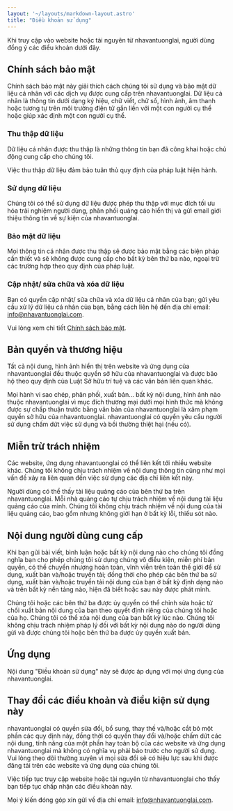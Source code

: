 ```yaml
---
layout: '~/layouts/markdown-layout.astro'
title: "Điều khoản sử dụng"
---
```


Khi truy cập vào website hoặc tài nguyên từ nhavantuonglai, người dùng đồng ý các điều khoản dưới đây.

## Chính sách bảo mật

Chính sách bảo mật này giải thích cách chúng tôi sử dụng và bảo mật dữ liệu cá nhân với các dịch vụ được cung cấp trên nhavantuonglai. Dữ liệu cá nhân là thông tin dưới dạng ký hiệu, chữ viết, chữ số, hình ảnh, âm thanh hoặc tương tự trên môi trường điện tử gắn liền với một con người cụ thể hoặc giúp xác định một con người cụ thể.

### Thu thập dữ liệu

Dữ liệu cá nhân được thu thập là những thông tin bạn đã công khai hoặc chủ động cung cấp cho chúng tôi.

Việc thu thập dữ liệu đảm bảo tuân thủ quy định của pháp luật hiện hành.

### Sử dụng dữ liệu

Chúng tôi có thể sử dụng dữ liệu được phép thu thập với mục đích tối ưu hóa trải nghiệm người dùng, phân phối quảng cáo hiển thị và gửi email giới thiệu thông tin về sự kiện của nhavantuonglai.

### Bảo mật dữ liệu

Mọi thông tin cá nhân được thu thập sẽ được bảo mật bằng các biện pháp cần thiết và sẽ không được cung cấp cho bất kỳ bên thứ ba nào, ngoại trừ các trường hợp theo quy định của pháp luật.

### Cập nhật/ sửa chữa và xóa dữ liệu

Bạn có quyền cập nhật/ sửa chữa và xóa dữ liệu cá nhân của bạn; gửi yêu cầu xử lý dữ liệu cá nhân của bạn, bằng cách liên hệ đến địa chỉ email: info@nhavantuonglai.com.

Vui lòng xem chi tiết [Chính sách bảo mật](https://nhavantuonglai.com/term).

## Bản quyền và thương hiệu

Tất cả nội dung, hình ảnh hiển thị trên website và ứng dụng của nhavantuonglai đều thuộc quyền sở hữu của nhavantuonglai và được bảo hộ theo quy định của Luật Sở hữu trí tuệ và các văn bản liên quan khác.

Mọi hành vi sao chép, phân phối, xuất bản… bất kỳ nội dung, hình ảnh nào thuộc nhavantuonglai vì mục đích thương mại dưới mọi hình thức mà không được sự chấp thuận trước bằng văn bản của nhavantuonglai là xâm phạm quyền sở hữu của nhavantuonglai. nhavantuonglai có quyền yêu cầu người sử dụng chấm dứt việc sử dụng và bồi thường thiệt hại (nếu có).

## Miễn trừ trách nhiệm

Các website, ứng dụng nhavantuonglai có thể liên kết tới nhiều website khác. Chúng tôi không chịu trách nhiệm về nội dung thông tin cũng như mọi vấn đề xảy ra liên quan đến việc sử dụng các địa chỉ liên kết này.

Người dùng có thể thấy tài liệu quảng cáo của bên thứ ba trên nhavantuonglai. Mỗi nhà quảng cáo tự chịu trách nhiệm về nội dung tài liệu quảng cáo của mình. Chúng tôi không chịu trách nhiệm về nội dung của tài liệu quảng cáo, bao gồm nhưng không giới hạn ở bất kỳ lỗi, thiếu sót nào.

## Nội dung người dùng cung cấp

Khi bạn gửi bài viết, bình luận hoặc bất kỳ nội dung nào cho chúng tôi đồng nghĩa bạn cho phép chúng tôi sử dụng chúng vô điều kiện, miễn phí bản quyền, có thể chuyển nhượng hoàn toàn, vĩnh viễn trên toàn thế giới để sử dụng, xuất bản và/hoặc truyền tải; đồng thời cho phép các bên thứ ba sử dụng, xuất bản và/hoặc truyền tải nội dung của bạn ở bất kỳ định dạng nào và trên bất kỳ nền tảng nào, hiện đã biết hoặc sau này được phát minh.

Chúng tôi hoặc các bên thứ ba được ủy quyền có thể chỉnh sửa hoặc từ chối xuất bản nội dung của bạn theo quyết định riêng của chúng tôi hoặc của họ. Chúng tôi có thể xóa nội dung của bạn bất kỳ lúc nào. Chúng tôi không chịu trách nhiệm pháp lý đối với bất kỳ nội dung nào do người dùng gửi và được chúng tôi hoặc bên thứ ba được ủy quyền xuất bản.

## Ứng dụng

Nội dung "Điều khoản sử dụng" này sẽ được áp dụng với mọi ứng dụng của nhavantuonglai.

## Thay đổi các điều khoản và điều kiện sử dụng này

nhavantuonglai có quyền sửa đổi, bổ sung, thay thế và/hoặc cắt bỏ một phần các quy định này, đồng thời có quyền thay đổi và/hoặc chấm dứt các nội dung, tính năng của một phần hay toàn bộ của các website và ứng dụng nhavantuonglai mà không có nghĩa vụ phải báo trước cho người sử dụng. Vui lòng theo dõi thường xuyên vì mọi sửa đổi sẽ có hiệu lực sau khi được đăng tải trên các website và ứng dụng của chúng tôi.

Việc tiếp tục truy cập website hoặc tài nguyên từ nhavantuonglai cho thấy bạn tiếp tục chấp nhận các điều khoản này.

Mọi ý kiến đóng góp xin gửi về địa chỉ email: info@nhavantuonglai.com.